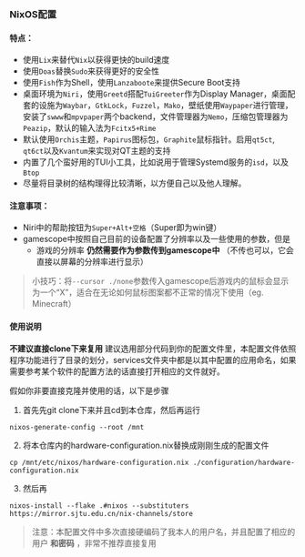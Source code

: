 ### NixOS配置


#### 特点：
 - 使用`Lix`来替代`Nix`以获得更快的build速度
 - 使用`Doas`替换`Sudo`来获得更好的安全性
 - 使用`Fish`作为Shell，使用`Lanzaboote`来提供Secure Boot支持
 - 桌面环境为`Niri`，使用`Greetd`搭配`TuiGreeter`作为Display Manager，桌面配套的设施为`Waybar`，`GtkLock`，`Fuzzel`，`Mako`，壁纸使用`Waypaper`进行管理，安装了`swww`和`mpvpaper`两个backend，文件管理器为`Nemo`，压缩包管理器为`Peazip`，默认的输入法为`Fcitx5+Rime`
 - 默认使用`Orchis`主题，`Papirus`图标包，`Graphite`鼠标指针。启用`qt5ct`, `qt6ct`以及`Kvantum`来实现对QT主题的支持
 - 内置了几个蛮好用的TUI小工具，比如说用于管理Systemd服务的`isd`，以及`Btop`
 - 尽量将目录树的结构理得比较清晰，以方便自己以及他人理解。

#### 注意事项：
 - Niri中的帮助按钮为`Super+Alt+空格`（Super即为win键）
 - gamescope中按照自己目前的设备配置了分辨率以及一些使用的参数，但是
   - 游戏的分辨率 **仍然需要作为参数传到gamescope中** （不传也可以，它会直接以屏幕的分辨率进行显示）
>小技巧：将`--cursor ./none`参数传入gamescope后游戏内的鼠标会显示为一个“X”，适合在无论如何鼠标图案都不正常的情况下使用（eg. Minecraft）

#### 使用说明
   **不建议直接clone下来复用** 
  建议选用部分代码到你的配置文件里，本配置文件依照程序功能进行了目录的划分，services文件夹中都是以其中配置的应用命名，如果需要参考某个软件的配置方法的话直接打开相应的文件就好。

  假如你非要直接克隆并使用的话，以下是步骤
  1. 首先先git clone下来并且cd到本仓库，然后再运行
    
    nixos-generate-config --root /mnt
    
    
  2. 将本仓库内的hardware-configuration.nix替换成刚刚生成的配置文件
    
    cp /mnt/etc/nixos/hardware-configuration.nix ./configuration/hardware-configuration.nix
    

  3. 然后再

    nixos-install --flake .#nixos --substituters https://mirror.sjtu.edu.cn/nix-channels/store
    
  > 注意：本配置文件中多次直接硬编码了我本人的用户名，并且配置了相应的用户 **和密码** ，非常不推荐直接复用